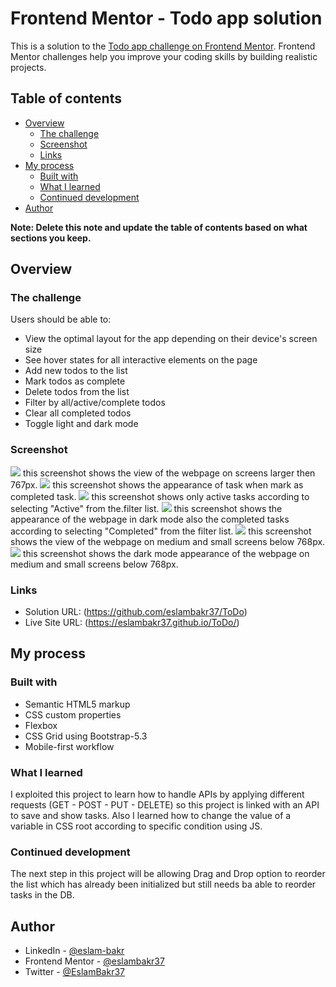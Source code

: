 # Frontend Mentor - Todo app solution

This is a solution to the [Todo app challenge on Frontend Mentor](https://www.frontendmentor.io/challenges/todo-app-Su1_KokOW). Frontend Mentor challenges help you improve your coding skills by building realistic projects. 

## Table of contents

- [Overview](#overview)
  - [The challenge](#the-challenge)
  - [Screenshot](#screenshot)
  - [Links](#links)
- [My process](#my-process)
  - [Built with](#built-with)
  - [What I learned](#what-i-learned)
  - [Continued development](#continued-development)
- [Author](#author)

**Note: Delete this note and update the table of contents based on what sections you keep.**

## Overview

### The challenge

Users should be able to:

- View the optimal layout for the app depending on their device's screen size
- See hover states for all interactive elements on the page
- Add new todos to the list
- Mark todos as complete
- Delete todos from the list
- Filter by all/active/complete todos
- Clear all completed todos
- Toggle light and dark mode

### Screenshot

![](./screenshots/screenshot%201.jpeg) this screenshot shows the view of the webpage on screens larger then 767px.
![](./screenshots/screenshot%202.jpeg) this screenshot shows the appearance of task when mark as completed task.
![](./screenshots/screenshot%203.jpeg) this screenshot shows only active tasks according to selecting "Active" from the.filter list.
![](./screenshots/screenshot%204.jpeg) this screenshot shows the appearance of the webpage in dark mode also the completed tasks according to selecting "Completed" from the filter list.
![](./screenshots/screenshot%205.jpeg) this screenshot shows the view of the webpage on medium and small screens below 768px.
![](./screenshots/screenshot%206.jpeg) this screenshot shows the dark mode appearance of the webpage on medium and small screens below 768px.


### Links

- Solution URL: (https://github.com/eslambakr37/ToDo)
- Live Site URL: (https://eslambakr37.github.io/ToDo/)

## My process

### Built with

- Semantic HTML5 markup
- CSS custom properties
- Flexbox
- CSS Grid using Bootstrap-5.3
- Mobile-first workflow

### What I learned

I exploited this project to learn how to handle APIs by applying different requests (GET - POST - PUT - DELETE) so this project is linked with an API to save and show tasks.
Also I learned how to change the value of a variable in CSS root according to specific condition using JS.


### Continued development

The next step in this project will be allowing Drag and Drop option to reorder the list which has already been initialized but still needs ba able to reorder tasks in the DB.

## Author

- LinkedIn - [@eslam-bakr](https://www.linkedin.com/in/eslam-bakr)
- Frontend Mentor - [@eslambakr37](https://www.frontendmentor.io/profile/eslambakr37)
- Twitter - [@EslamBakr37](https://www.twitter.com/EslamBakr37)

